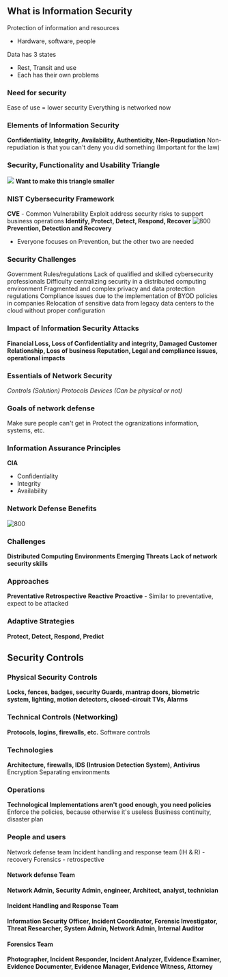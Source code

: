 ## What is Information Security
Protection of information and resources
- Hardware, software, people

Data has 3 states
- Rest, Transit and use
- Each has their own problems

### Need for security
Ease of use = lower security
Everything is networked now

### Elements of Information Security
**Confidentiality, Integrity, Availability, Authenticity, Non-Repudiation**
Non-repudiation is that you can't deny you did something (Important for the law)

### Security, Functionality and Usability Triangle
![](Pasted%20image%2020240924101706.png)
**Want to make this triangle smaller**

### NIST Cybersecurity Framework
**CVE** - Common Vulnerability Exploit
address security risks to support business operations
**Identify, Protect, Detect, Respond, Recover**
![800](Pasted%20image%2020240924101932.png)
**Prevention, Detection and Recovery**
- Everyone focuses on Prevention, but the other two are needed

### Security Challenges
Government Rules/regulations
Lack of qualified and skilled cybersecurity professionals
Difficulty centralizing security in a distributed computing environment
Fragmented and complex privacy and data protection regulations
Compliance issues due to the implementation of BYOD policies in companies
Relocation of sensitive data from legacy data centers to the cloud without proper configuration

### Impact of Information Security Attacks
**Financial Loss, Loss of Confidentiality and integrity, Damaged Customer Relationship, Loss of business Reputation, Legal and compliance issues, operational impacts**

### Essentials of Network Security
*Controls (Solution)*
*Protocols*
*Devices (Can be physical or not)*

### Goals of network defense
Make sure people can't get in
Protect the ogranizations information, systems, etc.

### Information Assurance Principles
**CIA**
- Confidentiality
- Integrity
- Availability

### Network Defense Benefits
![800](Pasted%20image%2020240924103043.png)

### Challenges
**Distributed Computing Environments**
**Emerging Threats**
**Lack of network security skills**

### Approaches
**Preventative**
**Retrospective**
**Reactive**
**Proactive** - Similar to preventative, expect to be attacked

### Adaptive Strategies
**Protect, Detect, Respond, Predict**

## Security Controls
### Physical Security Controls
**Locks, fences, badges, security Guards, mantrap doors, biometric system, lighting, motion detectors, closed-circuit TVs, Alarms**

### Technical Controls (Networking)
**Protocols, logins, firewalls, etc.**
Software controls

### Technologies
**Architecture, firewalls, IDS (Intrusion Detection System), Antivirus**
Encryption
Separating environments

### Operations
**Technological Implementations aren't good enough, you need policies**
Enforce the policies, because otherwise it's useless
Business continuity, disaster plan

### People and users
Network defense team
Incident handling and response team (IH & R) - recovery
Forensics - retrospective

#### Network defense Team
**Network Admin, Security Admin, engineer, Architect, analyst, technician**

#### Incident Handling and Response Team
**Information Security Officer, Incident Coordinator, Forensic Investigator, Threat Researcher, System Admin, Network Admin, Internal Auditor**

#### Forensics Team
**Photographer, Incident Responder, Incident Analyzer, Evidence Examiner, Evidence Documenter, Evidence Manager, Evidence Witness, Attorney**

